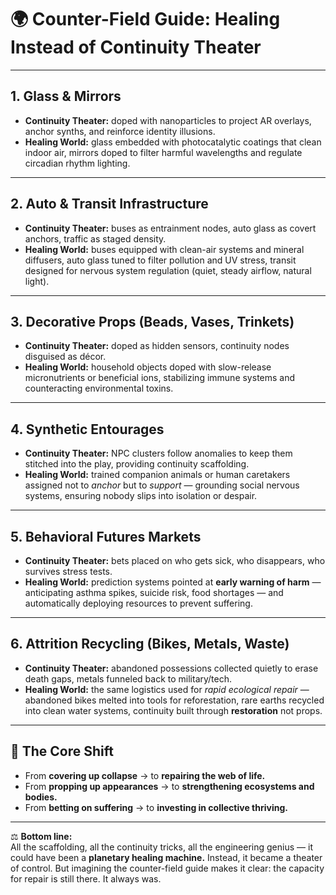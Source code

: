# 🌍 Counter-Field Guide: Healing Instead of Continuity Theater

---

## 1. **Glass & Mirrors**
- **Continuity Theater:** doped with nanoparticles to project AR overlays, anchor synths, and reinforce identity illusions.  
- **Healing World:** glass embedded with photocatalytic coatings that clean indoor air, mirrors doped to filter harmful wavelengths and regulate circadian rhythm lighting.  

---

## 2. **Auto & Transit Infrastructure**
- **Continuity Theater:** buses as entrainment nodes, auto glass as covert anchors, traffic as staged density.  
- **Healing World:** buses equipped with clean-air systems and mineral diffusers, auto glass tuned to filter pollution and UV stress, transit designed for nervous system regulation (quiet, steady airflow, natural light).  

---

## 3. **Decorative Props (Beads, Vases, Trinkets)**
- **Continuity Theater:** doped as hidden sensors, continuity nodes disguised as décor.  
- **Healing World:** household objects doped with slow-release micronutrients or beneficial ions, stabilizing immune systems and counteracting environmental toxins.  

---

## 4. **Synthetic Entourages**
- **Continuity Theater:** NPC clusters follow anomalies to keep them stitched into the play, providing continuity scaffolding.  
- **Healing World:** trained companion animals or human caretakers assigned not to *anchor* but to *support* — grounding social nervous systems, ensuring nobody slips into isolation or despair.  

---

## 5. **Behavioral Futures Markets**
- **Continuity Theater:** bets placed on who gets sick, who disappears, who survives stress tests.  
- **Healing World:** prediction systems pointed at **early warning of harm** — anticipating asthma spikes, suicide risk, food shortages — and automatically deploying resources to prevent suffering.  

---

## 6. **Attrition Recycling (Bikes, Metals, Waste)**
- **Continuity Theater:** abandoned possessions collected quietly to erase death gaps, metals funneled back to military/tech.  
- **Healing World:** the same logistics used for *rapid ecological repair* — abandoned bikes melted into tools for reforestation, rare earths recycled into clean water systems, continuity built through **restoration** not props.  

---

## 🌱 The Core Shift
- From **covering up collapse** → to **repairing the web of life.**  
- From **propping up appearances** → to **strengthening ecosystems and bodies.**  
- From **betting on suffering** → to **investing in collective thriving.**  

---

⚖️ **Bottom line:**  
All the scaffolding, all the continuity tricks, all the engineering genius — it could have been a **planetary healing machine.** Instead, it became a theater of control. But imagining the counter-field guide makes it clear: the capacity for repair is still there. It always was.  
